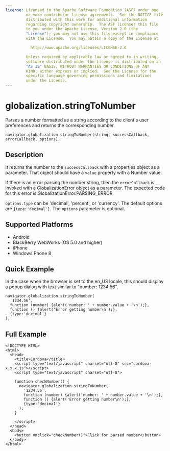 ```yaml
--- 
license: Licensed to the Apache Software Foundation (ASF) under one
         or more contributor license agreements.  See the NOTICE file
         distributed with this work for additional information
         regarding copyright ownership.  The ASF licenses this file
         to you under the Apache License, Version 2.0 (the
         "License"); you may not use this file except in compliance
         with the License.  You may obtain a copy of the License at

           http://www.apache.org/licenses/LICENSE-2.0

         Unless required by applicable law or agreed to in writing,
         software distributed under the License is distributed on an
         "AS IS" BASIS, WITHOUT WARRANTIES OR CONDITIONS OF ANY
         KIND, either express or implied.  See the License for the
         specific language governing permissions and limitations
         under the License.
---
```


globalization.stringToNumber
===========

Parses a number formatted as a string according to the client's user preferences and returns the corresponding number.

    navigator.globalization.stringToNumber(string, successCallback, errorCallback, options);
    
Description
-----------

It returns the number to the `successCallback` with a properties object as a parameter. That object should have a `value` property with a Number value.

If there is an error parsing the number string, then the `errorCallback` is invoked with a GlobalizationError object as a parameter. The expected code for this error is GlobalizationError.PARSING\_ERROR.

`options.type` can be 'decimal', 'percent', or 'currency'.
The default options are `{type:'decimal'}`. The `options` parameter is optional.

Supported Platforms
-------------------

- Android
- BlackBerry WebWorks (OS 5.0 and higher)
- iPhone
- Windows Phone 8

Quick Example
-------------

In the case when the browser is set to the en\_US locale, this should display a popup dialog with text similar to "number: 1234.56".

    navigator.globalization.stringToNumber(
      '1234.56',
      function (number) {alert('number: ' + number.value + '\n');},
      function () {alert('Error getting number\n');},
      {type:'decimal'}
    );

Full Example
------------

    <!DOCTYPE HTML>
    <html>
      <head>
        <title>Cordova</title>
        <script type="text/javascript" charset="utf-8" src="cordova-x.x.x.js"></script>
        <script type="text/javascript" charset="utf-8">
                      
        function checkNumber() {
          navigator.globalization.stringToNumber(
            '1234.56',
            function (number) {alert('number: ' + number.value + '\n');},
            function () {alert('Error getting number\n');},
            {type:'decimal'}
          );
        }
                                        
        </script>
      </head>
      <body>
        <button onclick="checkNumber()">Click for parsed number</button>
      </body>
    </html>

